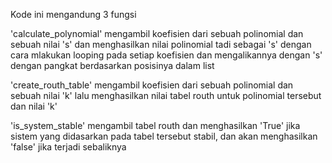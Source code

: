 Kode ini mengandung 3 fungsi

'calculate_polynomial' mengambil koefisien dari sebuah polinomial dan sebuah nilai 's' dan menghasilkan nilai polinomial tadi sebagai 's' dengan cara mlakukan looping pada setiap koefisien dan mengalikannya dengan 's' dengan pangkat berdasarkan posisinya dalam list

'create_routh_table' mengambil koefisien dari sebuah polinomial dan sebuah nilai 'k' lalu menghasilkan nilai tabel routh untuk polinomial tersebut dan nilai 'k'

'is_system_stable' mengambil tabel routh dan menghasilkan 'True' jika sistem yang didasarkan pada tabel tersebut stabil, dan akan menghasilkan 'false' jika terjadi sebaliknya
